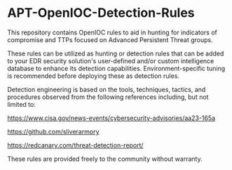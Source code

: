 # APT-OpenIOC-Detection-Rules

This repository contains OpenIOC rules to aid in hunting for indicators of compromise and TTPs focused on Advanced Persistent Threat groups.

These rules can be utilized as hunting or detection rules that can be added to your EDR security solution's user-defined and/or custom intelligence database to enhance its detection capabilities. Environment-specific tuning is recommended before deploying these as detection rules.

Detection engineering is based on the tools, techniques, tactics, and procedures observed from the following references including, but not limited to:

https://www.cisa.gov/news-events/cybersecurity-advisories/aa23-165a

https://github.com/sliverarmory

https://redcanary.com/threat-detection-report/

These rules are provided freely to the community without warranty.
